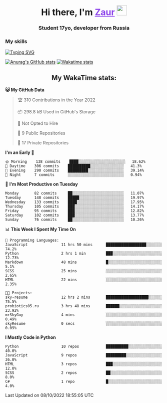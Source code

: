 <h1 align="center">
    Hi there, I'm 
    <a href="https://t.me/skyguy" target="_blank" style="color: #8C43EA">Zaur</a>
    <img src="https://github.com/blackcater/blackcater/raw/main/images/Hi.gif" height="32">
</h1>

<h3 align="center">
    Student 17yo, developer from Russia
</h3>  

### **My skills**
[![Typing SVG](https://readme-typing-svg.herokuapp.com?font=Oxanium&duration=3000&pause=1500&color=8C43EA&height=30&lines=Python:+FastAPI,+Flask,+Aiogram,+Telethon;SQL:+PostgreSQL,+SQLite;Javascript:+React.js;HTML,+CSS+(SCSS))](https://git.io/typing-svg)

[![Anurag's GitHub stats](https://github-readme-stats.vercel.app/api?username=mrskyguy&hide_title=true&count_private=true&show_icons=true&title_color=8C43EA&icon_color=BE57EA&bg_color=30,191919,341b56&text_color=B1B1B1&border_radius=10&hide_border=true)](https://github.com/anuraghazra/github-readme-stats)
[![Wakatime stats](https://github-readme-stats.vercel.app/api/wakatime?username=skyguy&hide_title=true&show_icons=true&title_color=8C43EA&icon_color=BE57EA&bg_color=30,191919,341b56&text_color=B1B1B1&border_radius=10&hide_border=true)](https://github.com/anuraghazra/github-readme-stats)


<h2 align="center"> My WakaTime stats: </h2>

<!--START_SECTION:waka-->
**🐱 My GitHub Data** 

> 🏆 310 Contributions in the Year 2022
 > 
> 📦 298.8 kB Used in GitHub's Storage 
 > 
> 🚫 Not Opted to Hire
 > 
> 📜 9 Public Repositories 
 > 
> 🔑 17 Private Repositories  
 > 
**I'm an Early 🐤** 

```text
🌞 Morning    138 commits    ████░░░░░░░░░░░░░░░░░░░░░   18.62% 
🌆 Daytime    306 commits    ██████████░░░░░░░░░░░░░░░   41.3% 
🌃 Evening    290 commits    █████████░░░░░░░░░░░░░░░░   39.14% 
🌙 Night      7 commits      ░░░░░░░░░░░░░░░░░░░░░░░░░   0.94%

```
📅 **I'm Most Productive on Tuesday** 

```text
Monday       82 commits     ██░░░░░░░░░░░░░░░░░░░░░░░   11.07% 
Tuesday      148 commits    █████░░░░░░░░░░░░░░░░░░░░   19.97% 
Wednesday    133 commits    ████░░░░░░░░░░░░░░░░░░░░░   17.95% 
Thursday     105 commits    ███░░░░░░░░░░░░░░░░░░░░░░   14.17% 
Friday       95 commits     ███░░░░░░░░░░░░░░░░░░░░░░   12.82% 
Saturday     102 commits    ███░░░░░░░░░░░░░░░░░░░░░░   13.77% 
Sunday       76 commits     ██░░░░░░░░░░░░░░░░░░░░░░░   10.26%

```


📊 **This Week I Spent My Time On** 

```text
💬 Programming Languages: 
JavaScript               11 hrs 50 mins      ██████████████████░░░░░░░   74.2% 
Python                   2 hrs 1 min         ███░░░░░░░░░░░░░░░░░░░░░░   12.73% 
Markdown                 48 mins             █░░░░░░░░░░░░░░░░░░░░░░░░   5.1% 
SCSS                     25 mins             ░░░░░░░░░░░░░░░░░░░░░░░░░   2.65% 
HTML                     22 mins             ░░░░░░░░░░░░░░░░░░░░░░░░░   2.35%

🐱‍💻 Projects: 
sky-resume               12 hrs 2 mins       ███████████████████░░░░░░   75.5% 
probiotics05.ru          3 hrs 48 mins       ██████░░░░░░░░░░░░░░░░░░░   23.92% 
mrSkyGuy                 4 mins              ░░░░░░░░░░░░░░░░░░░░░░░░░   0.49% 
skyResume                0 secs              ░░░░░░░░░░░░░░░░░░░░░░░░░   0.09%

```

**I Mostly Code in Python** 

```text
Python                   10 repos            ██████████░░░░░░░░░░░░░░░   40.0% 
JavaScript               9 repos             █████████░░░░░░░░░░░░░░░░   36.0% 
HTML                     3 repos             ███░░░░░░░░░░░░░░░░░░░░░░   12.0% 
SCSS                     2 repos             ██░░░░░░░░░░░░░░░░░░░░░░░   8.0% 
C#                       1 repo              █░░░░░░░░░░░░░░░░░░░░░░░░   4.0%

```



 Last Updated on 08/10/2022 18:55:05 UTC
<!--END_SECTION:waka-->
